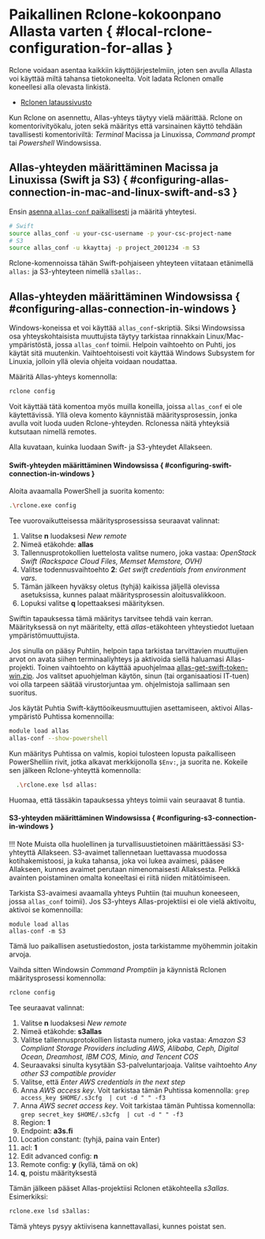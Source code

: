 # Paikallinen Rclone-kokoonpano Allasta varten { #local-rclone-configuration-for-allas }

Rclone voidaan asentaa kaikkiin käyttöjärjestelmiin, joten sen avulla Allasta voi käyttää miltä tahansa tietokoneelta. Voit ladata Rclonen omalle koneellesi alla olevasta linkistä.

* [Rclonen lataussivusto](https://rclone.org/downloads/)

Kun Rclone on asennettu, Allas-yhteys täytyy vielä määrittää. Rclone on komentorivityökalu, joten sekä määritys että varsinainen käyttö tehdään tavallisesti komentoriviltä: _Terminal_ Macissa ja Linuxissa, _Command prompt_ tai _Powershell_ Windowsissa.

## Allas-yhteyden määrittäminen Macissa ja Linuxissa (Swift ja S3) { #configuring-allas-connection-in-mac-and-linux-swift-and-s3 }

Ensin [asenna `allas-conf` paikallisesti](allas-conf.md#allas-conf-installation) ja määritä yhteytesi.

```bash
# Swift
source allas_conf -u your-csc-username -p your-csc-project-name
# S3
source allas_conf -u kkayttaj -p project_2001234 -m S3
```

Rclone-komennoissa tähän Swift-pohjaiseen yhteyteen viitataan etänimellä `allas:` ja S3-yhteyteen nimellä `s3allas:`. 

## Allas-yhteyden määrittäminen Windowsissa { #configuring-allas-connection-in-windows }

Windows-koneissa et voi käyttää `allas_conf`-skriptiä. Siksi Windowsissa osa yhteyskohtaisista muuttujista täytyy tarkistaa rinnakkain Linux/Mac-ympäristöstä, jossa `allas_conf` toimii. Helpoin vaihtoehto on Puhti, jos käytät sitä muutenkin. Vaihtoehtoisesti voit käyttää Windows Subsystem for Linuxia, jolloin yllä olevia ohjeita voidaan noudattaa.

Määritä Allas-yhteys komennolla:

```bash
rclone config
```

Voit käyttää tätä komentoa myös muilla koneilla, joissa `allas_conf` ei ole käytettävissä. Yllä oleva komento käynnistää määritysprosessin, jonka avulla voit luoda uuden Rclone-yhteyden. Rclonessa näitä yhteyksiä kutsutaan nimellä remotes.

Alla kuvataan, kuinka luodaan Swift- ja S3-yhteydet Allakseen.

#### Swift-yhteyden määrittäminen Windowsissa { #configuring-swift-connection-in-windows }

Aloita avaamalla PowerShell ja suorita komento:

```bash
.\rclone.exe config
```

Tee vuorovaikutteisessa määritysprosessissa seuraavat valinnat:

1. Valitse **n** luodaksesi _New remote_
2. Nimeä etäkohde: **allas**
3. Tallennusprotokollien luettelosta valitse numero, joka vastaa:
_OpenStack Swift (Rackspace Cloud Files, Memset Memstore, OVH)_
4. Valitse todennusvaihtoehto **2**: _Get swift credentials from environment vars._
5. Tämän jälkeen hyväksy oletus (tyhjä) kaikissa jäljellä olevissa asetuksissa, kunnes palaat määritysprosessin aloitusvalikkoon. 
6. Lopuksi valitse **q** lopettaaksesi määrityksen.
 
Swiftin tapauksessa tämä määritys tarvitsee tehdä vain kerran. Määrityksessä on nyt määritelty, että _allas_-etäkohteen yhteystiedot luetaan ympäristömuuttujista.

Jos sinulla on pääsy Puhtiin, helpoin tapa tarkistaa tarvittavien muuttujien arvot on avata siihen terminaaliyhteys ja aktivoida siellä haluamasi Allas-projekti. Toinen vaihtoehto on käyttää apuohjelmaa [allas-get-swift-token-win.zip](https://github.com/CSCfi/allas-get-swift-token/releases/download/v1.0.0/allas-get-swift-token-win.zip). Jos valitset apuohjelman käytön, sinun (tai organisaatiosi IT-tuen) voi olla tarpeen säätää virustorjuntaa ym. ohjelmistoja sallimaan sen suoritus.

Jos käytät Puhtia Swift-käyttöoikeusmuuttujien asettamiseen, aktivoi Allas-ympäristö Puhtissa komennoilla:

```bash
module load allas
allas-conf --show-powershell
```

Kun määritys Puhtissa on valmis, kopioi tulosteen lopusta paikalliseen PowerShelliin rivit, jotka alkavat merkkijonolla `$Env:`, ja suorita ne. Kokeile sen jälkeen Rclone-yhteyttä komennolla:

```bash
  .\rclone.exe lsd allas:
```

Huomaa, että tässäkin tapauksessa yhteys toimii vain seuraavat 8 tuntia.

#### S3-yhteyden määrittäminen Windowsissa { #configuring-s3-connection-in-windows }

!!! Note
    Muista olla huolellinen ja turvallisuustietoinen määrittäessäsi S3-yhteyttä Allakseen. S3-avaimet tallennetaan luettavassa muodossa kotihakemistoosi, ja kuka tahansa, joka voi lukea avaimesi, pääsee Allakseen, kunnes avaimet perutaan nimenomaisesti Allaksesta. Pelkkä avainten poistaminen omalta koneeltasi ei riitä niiden mitätöimiseen.

Tarkista S3-avaimesi avaamalla yhteys Puhtiin (tai muuhun koneeseen, jossa `allas_conf` toimii). Jos S3-yhteys Allas-projektiisi ei ole vielä aktivoitu, aktivoi se komennoilla:

```
module load allas
allas-conf -m S3
```

Tämä luo paikallisen asetustiedoston, josta tarkistamme myöhemmin joitakin arvoja.

Vaihda sitten Windowsin _Command Promptiin_ ja käynnistä Rclonen määritysprosessi komennolla:

```bash
rclone config
```

Tee seuraavat valinnat:

   1. Valitse **n** luodaksesi _New remote_
   2. Nimeä etäkohde: **s3allas**
   3. Valitse tallennusprotokollien listasta numero, joka vastaa: _Amazon S3 Compliant Storage Providers including AWS, Alibaba, Ceph, Digital Ocean, Dreamhost, IBM COS, Minio, and Tencent COS_
   4. Seuraavaksi sinulta kysytään S3-palveluntarjoaja. Valitse vaihtoehto _Any other S3 compatible provider_
   5. Valitse, että _Enter AWS credentials in the next step_ 
   6. Anna _AWS access key_. Voit tarkistaa tämän Puhtissa komennolla: 
   `grep access_key $HOME/.s3cfg  | cut -d " " -f3`
   7. Anna _AWS secret access key_. Voit tarkistaa tämän Puhtissa komennolla: 
   `grep secret_key $HOME/.s3cfg  | cut -d " " -f3`
   8. Region: **1**
   9. Endpoint: **a3s.fi**
   10. Location constant: (tyhjä, paina vain Enter)
   11. acl: **1**
   12. Edit advanced config: **n**
   13. Remote config: **y** (kyllä, tämä on ok)
   14. **q**, poistu määrityksestä
 
Tämän jälkeen pääset Allas-projektiisi Rclonen etäkohteella _s3allas_. Esimerkiksi:

```bash
rclone.exe lsd s3allas:
```

Tämä yhteys pysyy aktiivisena kannettavallasi, kunnes poistat sen.